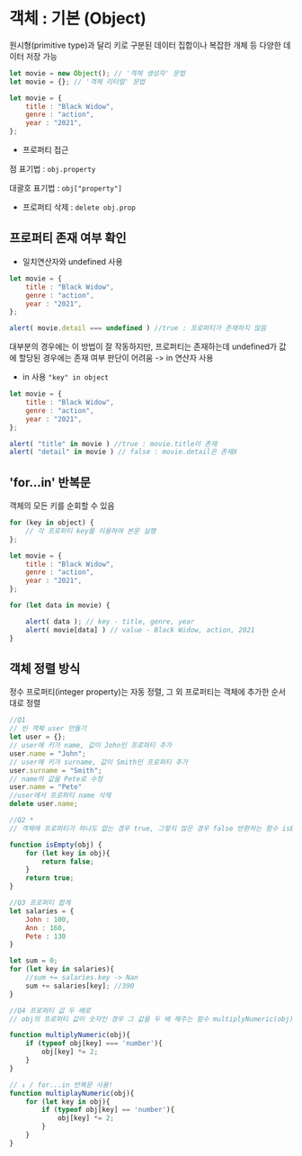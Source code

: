 # 객체 : 기본 (Object)

원시형(primitive type)과 달리 키로 구분된 데이터 집합이나 복잡한 개체 등 다양한 데이터 저장 가능

```javascript
let movie = new Object(); // '객체 생성자' 문법
let movie = {}; // '객체 리터럴' 문법
```

```javascript
let movie = {
    title : "Black Widow",
    genre : "action",
    year : "2021", 
};
```

- 프로퍼티 접근

점 표기법 : `obj.property`

대괄호 표기법 : `obj["property"]`

- 프로퍼티 삭제 : `delete obj.prop`

## 프로퍼티 존재 여부 확인

- 일치연산자와 undefined 사용

```javascript
let movie = {
    title : "Black Widow",
    genre : "action",
    year : "2021", 
};

alert( movie.detail === undefined ) //true : 프로퍼티가 존재하지 않음
```

대부분의 경우에는 이 방법이 잘 작동하지만, 프로퍼티는 존재하는데 undefined가 값에 할당된 경우에는 존재 여부 판단이 어려움
-> in 연산자 사용

- in 사용
`"key" in object`

```javascript
let movie = {
    title : "Black Widow",
    genre : "action",
    year : "2021", 
};

alert( "title" in movie ) //true : movie.title이 존재 
alert( "detail" in movie ) // false : movie.detail은 존재X 
```

## 'for...in' 반복문

객체의 모든 키를 순회할 수 있음

```javascript
for (key in object) {
    // 각 프로퍼티 key를 이용하여 본문 실행
};
```

```javascript
let movie = {
    title : "Black Widow",
    genre : "action",
    year : "2021", 
};

for (let data in movie) {

    alert( data ); // key - title, genre, year 
    alert( movie[data] ) // value - Black Widow, action, 2021
}
```

## 객체 정렬 방식

정수 프로퍼티(integer property)는 자동 정렬, 그 외 프로퍼티는 객체에 추가한 순서대로 정렬

```javascript
//Q1
// 빈 객체 user 만들기
let user = {};
// user에 키가 name, 값이 John인 프로퍼티 추가
user.name = "John";
// user에 키가 surname, 값이 Smith인 프로퍼티 추가 
user.surname = "Smith";
// name의 값을 Pete로 수정
user.name = "Pete"
//user에서 프로퍼티 name 삭제 
delete user.name;

//Q2 *
// 객체에 프로퍼티가 하나도 없는 경우 true, 그렇지 않은 경우 false 반환하는 함수 isEmpty(obj) 생성

function isEmpty(obj) {
    for (let key in obj){
        return false;
    } 
    return true;
}

//Q3 프로퍼티 합계 
let salaries = {
    John : 100,
    Ann : 160,
    Pete : 130
}

let sum = 0;
for (let key in salaries){
    //sum += salaries.key -> Nan
    sum += salaries[key]; //390
}

//Q4 프로퍼티 값 두 배로
// obj의 프로퍼티 값이 숫자인 경우 그 값을 두 배 해주는 함수 multiplyNumeric(obj)

function multiplyNumeric(obj){
    if (typeof obj[key] === 'number'){
        obj[key] *= 2;
    }
}

// ↓ / for...in 반복문 사용!
function multiplayNumeric(obj){
    for (let key in obj){
        if (typeof obj[key] == 'number'){
            obj[key] *= 2;
        }
    }
}
```
